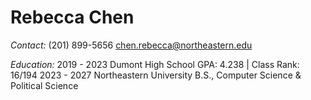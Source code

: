 # Rebecca Chen

*Contact:*     (201) 899-5656
               chen.rebecca@northeastern.edu
               
*Education:*   2019 - 2023    Dumont High School
                              GPA: 4.238 | Class Rank: 16/194
               2023 - 2027
                              Northeastern University
                              B.S., Computer Science & Political Science
